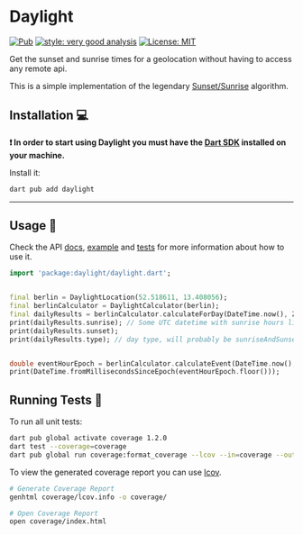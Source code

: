 # Daylight

[![Pub](https://img.shields.io/pub/v/daylight.svg?style=popout)](https://pub.dartlang.org/packages/daylight)
[![style: very good analysis][very_good_analysis_badge]][very_good_analysis_link]
[![License: MIT][license_badge]][license_link]

Get the sunset and sunrise times for a geolocation without having to access any remote api.

This is a simple implementation of the legendary [Sunset/Sunrise](https://web.archive.org/web/20161202180207/http://williams.best.vwh.net/sunrise_sunset_algorithm.htm) algorithm.

## Installation 💻

**❗ In order to start using Daylight you must have the [Dart SDK][dart_install_link] installed on your machine.**

Install it:

```sh
dart pub add daylight
```

---

## Usage 📖


Check the API [docs](https://pub.dev/documentation/daylight/latest/), [example](https://github.com/renancaraujo/daylight/blob/master/example/example.dart) and [tests](https://github.com/renancaraujo/daylight/blob/master/test/daylight_test.dart) for more information about how to use it.

```dart
import 'package:daylight/daylight.dart';


final berlin = DaylightLocation(52.518611, 13.408056);
final berlinCalculator = DaylightCalculator(berlin);
final dailyResults = berlinCalculator.calculateForDay(DateTime.now(), Zenith.astronomical);
print(dailyResults.sunrise); // Some UTC datetime with sunrise hours like 08:32
print(dailyResults.sunset);
print(dailyResults.type); // day type, will probably be sunriseAndSunset unless you live near the north pole or south pole


double eventHourEpoch = berlinCalculator.calculateEvent(DateTime.now(), Zenith.official, EventType.sunset);
print(DateTime.fromMillisecondsSinceEpoch(eventHourEpoch.floor()));

```


## Running Tests 🧪

To run all unit tests:

```sh
dart pub global activate coverage 1.2.0
dart test --coverage=coverage
dart pub global run coverage:format_coverage --lcov --in=coverage --out=coverage/lcov.info
```

To view the generated coverage report you can use [lcov](https://github.com/linux-test-project/lcov).

```sh
# Generate Coverage Report
genhtml coverage/lcov.info -o coverage/

# Open Coverage Report
open coverage/index.html
```

[dart_install_link]: https://dart.dev/get-dart
[github_actions_link]: https://docs.github.com/en/actions/learn-github-actions
[license_badge]: https://img.shields.io/badge/license-MIT-blue.svg
[license_link]: https://opensource.org/licenses/MIT
[logo_black]: https://raw.githubusercontent.com/VGVentures/very_good_brand/main/styles/README/vgv_logo_black.png#gh-light-mode-only
[logo_white]: https://raw.githubusercontent.com/VGVentures/very_good_brand/main/styles/README/vgv_logo_white.png#gh-dark-mode-only
[mason_link]: https://github.com/felangel/mason
[very_good_analysis_badge]: https://img.shields.io/badge/style-very_good_analysis-B22C89.svg
[very_good_analysis_link]: https://pub.dev/packages/very_good_analysis
[very_good_coverage_link]: https://github.com/marketplace/actions/very-good-coverage
[very_good_ventures_link]: https://verygood.ventures
[very_good_ventures_link_light]: https://verygood.ventures#gh-light-mode-only
[very_good_ventures_link_dark]: https://verygood.ventures#gh-dark-mode-only
[very_good_workflows_link]: https://github.com/VeryGoodOpenSource/very_good_workflows
